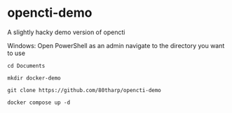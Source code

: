 # opencti-demo
A slightly hacky demo version of opencti 


Windows:
Open PowerShell as an admin
navigate to the directory you want to use

`cd Documents`

`mkdir docker-demo`

`git clone https://github.com/80tharp/opencti-demo`

`docker compose up -d`
